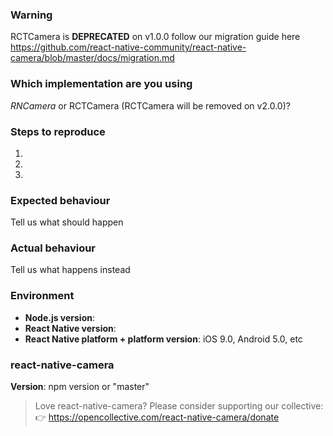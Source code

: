 ### Warning
RCTCamera is **DEPRECATED** on v1.0.0 follow our migration guide here https://github.com/react-native-community/react-native-camera/blob/master/docs/migration.md

### Which implementation are you using

*RNCamera* or RCTCamera (RCTCamera will be removed on v2.0.0)?

### Steps to reproduce
1.
2.
3.

### Expected behaviour
Tell us what should happen

### Actual behaviour
Tell us what happens instead

### Environment
- **Node.js version**:
- **React Native version**:
- **React Native platform + platform version**: iOS 9.0, Android 5.0, etc

### react-native-camera
**Version**: npm version or "master"

> Love react-native-camera? Please consider supporting our collective: 👉  https://opencollective.com/react-native-camera/donate
